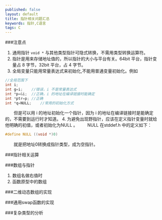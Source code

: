 ```yaml
---
published: false
layout: default
title: 指针相关问题汇总
keywords: 指针,C语言
tags: C
---
```


###注意点

1. 通用指针 `void *` 与其他类型指针可隐式转换，不需用类型转换运算符。
2. 指针是用来存储地址值的，所以指针的大小与平台有关。64bit 平台，指针变量占 8 字节，32bit 平台，占 4 字节。
3. 全局变量只能用常量表达式来初始化,不能用普通变量初始化。例如

```cpp
//全局范围下
int i;
int g=i;	//错误，i 不是常量表达式
int *p=&i;	//正确，i 的地址在编译链接时能确定
int *ptr=p;	//正确
int *q=NULL;	//常用的初始化方式
```

　　但是可以用 i 的地址初始化一个指针，因为 i 的地址在编译链接时是能确定的，不需要到运行时才知道。
4. 为避免出现野指针，应该在定义指针变量时就给他明确的初值，或者初始化为NULL 。
　　NULL 在stddef.h 中的定义如下：
```cpp
#define NULL ((void *)0)
```
　　就是把地址0转换成指针类型，成为空指针。

###指针相关运算
　　

###数组与指针
1. 数组名做右值时
2. 函数原型中的数组

###二维动态数组的实现

###通用swap函数的实现

###复杂类型的分析

